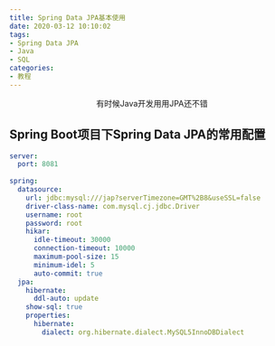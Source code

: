 ```yaml
---
title: Spring Data JPA基本使用
date: 2020-03-12 10:10:02
tags:
- Spring Data JPA
- Java
- SQL
categories:
- 教程
---
```


<center>有时候Java开发用用JPA还不错</center>

<!-- more -->

## Spring Boot项目下Spring Data JPA的常用配置

```yaml
server:
  port: 8081
  
spring:
  datasource:
    url: jdbc:mysql:///jap?serverTimezone=GMT%2B8&useSSL=false
    driver-class-name: com.mysql.cj.jdbc.Driver
    username: root
    password: root
    hikar:
      idle-timeout: 30000
      connection-timeout: 10000
      maximum-pool-size: 15
      minimum-idel: 5
      auto-commit: true
  jpa:
    hibernate:
      ddl-auto: update
    show-sql: true
    properties:
      hibernate:
        dialect: org.hibernate.dialect.MySQL5InnoDBDialect
```

